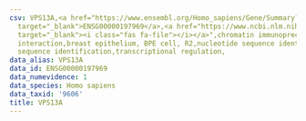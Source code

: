 ```yaml
---
csv: VPS13A,<a href="https://www.ensembl.org/Homo_sapiens/Gene/Summary?db=core;g=ENSG00000197969"
  target="_blank">ENSG00000197969</a>,<a href="https://www.ncbi.nlm.nih.gov/pubmed/22863008"
  target="_blank"><i class="fas fa-file"></i></a>",chromatin immunoprecipitation assay,direct
  interaction,breast epithelium, BPE cell, R2,nucleotide sequence identification,nucleotide
  sequence identification,transcriptional regulation,
data_alias: VPS13A
data_id: ENSG00000197969
data_numevidence: 1
data_species: Homo sapiens
data_taxid: '9606'
title: VPS13A
---
```

